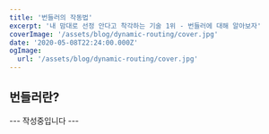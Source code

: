 ```yaml
---
title: '번들러의 작동법'
excerpt: '내 맘대로 선정 안다고 착각하는 기술 1위 - 번들러에 대해 알아보자'
coverImage: '/assets/blog/dynamic-routing/cover.jpg'
date: '2020-05-08T22:24:00.000Z'
ogImage:
  url: '/assets/blog/dynamic-routing/cover.jpg'
---
```


## 번들러란?

--- 작성중입니다 ---
